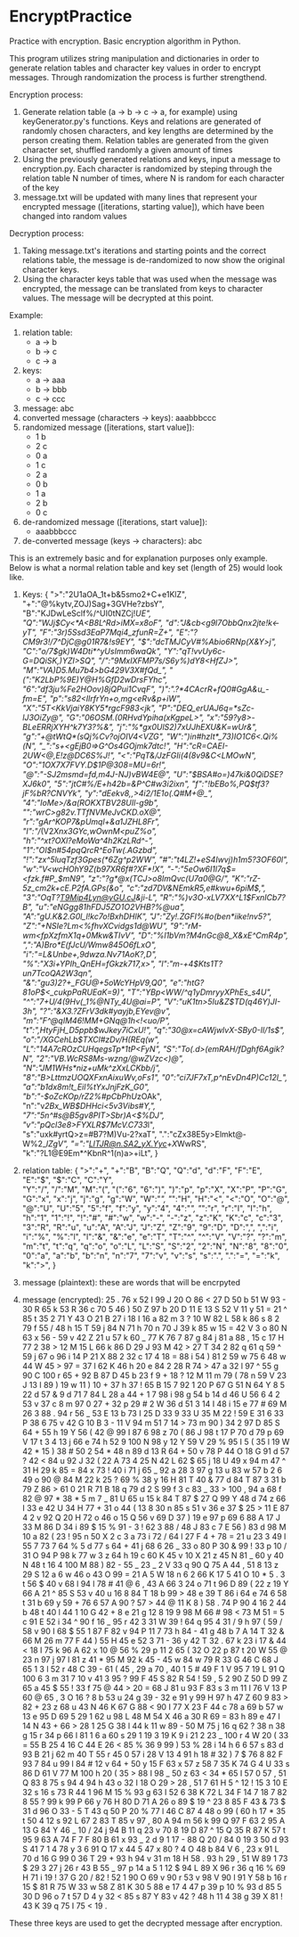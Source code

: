 # EncryptPractice
Practice with encryption. Basic encryption algorithm in Python.

This program utilizes string manipulation and dictionaries in order to generate relation tables and character key values in order to
encrypt messages. Through randomization the process is further strengthend.

Encryption process:
  1) Generate relation table (a -> b -> c -> a, for example) using keyGenerator.py's functions. Keys and relations are generated of randomly chosen characters, and key lengths are determined by the person creating them. Relation tables are generated from the given character set, shuffled randomly a given amount of times
  2) Using the previously generated relations and keys, input a message to encryption.py. Each character is randomized by steping through the relation table N number of times, where N is random for each character of the key
  3) message.txt will be updated with many lines that represent your encrypted message ([iterations, starting value]), which have been
     changed into random values
  
Decryption process:
  1) Taking message.txt's iterations and starting points and the correct relations table, the message is de-randomized to now 
     show the original character keys.
  2) Using the character keys table that was used when the message was encrypted, the message can be translated from keys to
     character values. The message will be decrypted at this point.
     
Example:
  1) relation table: 
      - a -> b
      - b -> c
      - c -> a
  2) keys:
      - a -> aaa
      - b -> bbb
      - c -> ccc
  3) message: abc
  4) converted message (characters -> keys): aaabbbccc
  5) randomized message ([iterations, start value]):
      - 1 b
      - 2 c
      - 0 a
      - 1 c
      - 2 a
      - 0 b
      - 1 a
      - 2 b
      - 0 c
  6) de-randomized message ([iterations, start value]):
     - aaabbbccc
  7) de-converted message (keys -> characters): abc
  
This is an extremely basic and for explanation purposes only example. Below is what a normal relation table 
and key set (length of 25)  would look like.
     

1) Keys: {	">":"2U1aOA_1t+b&5smo2+C+e1KlZ", 	"+":"@%kytv,ZOJ)Sag+3GVHe?zbsY", 	"B":"KJDwLeSclf%/^UI0tNZCj!*UE", 	
        "Q":"WJj$Cy<*A<B8L^Rd>iMX=x8oF", 	"d":"J&cb<g9l7ObbQnx2jte!k<-yT", 	"F":"3r)5Ssd3EaP7Mqi4_zfunR=Z+", 	
        "E":"?CM9r3!/7^DjC@g01R7&!s9EY", 	"$":"dcTMJCyV#%*Abio6RNp(X&Y>j", 	"C":"o/7$gk)W4Dti*^yUsImm6waQk", 	
        "Y":"qT!vvUy6c-G=DQiSK,)YZI>SQ", 	"/":"9MxIXFMP7s/S6y%)dY8<HfZJ>", 	"M":"VA)D5.Mu7b4>bG429V3X#fQd_", 	
        "(":"K2LbP%9E)Y@H%GfD2wDrsFYhc", 	"6":"df3ju%Fe2HOov)8jQPui1CvqF", 	")":".?*4CAcrR+fQ0#GgA&u_-fm=E", 	
        "p":"s82<IlrfrYn+o,mg<eRv&p+iW", 	"X":"5T<KkVjaiY8KY5*rgcF983<jk", 	"P":"DEQ_erUAJ6q=*sZc-lJ3OiZy@", 	
        "G":"06OSM.(0RHvdYpiha(xKgpeL>", 	"x":"59?y8>-BLeERRjXYH^k7Y3?%&", 	"j":"%*gx0UlS2)7xUJhEXU&K=wUr&", 	
        "g":"+@tWtQ*(sQj%Cv?ojOIV4<VZG", 	"W":")in#hzIt*_73)IO1C6<.Qi%(N", 	"_":"s+<gEjB0=>G^Os4GOjmk7dtc!", 	
        "H":"cR=CAEI-2UW<@,E!z@DC6S%J!", 	"<":"PqT&/JzFGIi(4(8v9&C<LMOwN", 	"O":"1OX7X7FVY.D$1P@308=MU=6r!", 	
        "@":"-SJ2msmd=fd,m4J-NJ)vBW4E@", 	"U":"$BSA#o=)47ki&0QiDSE?XJ6k0", 	"5":"jtC#%/E+h42b=&P^C#w3i2ixn", 	
        "f":"!bEBo%,PQ$tf3?jF%bR?CNVYk", 	"y":"dEekv8,,>4i2/1E1o(.Q#M+@_", 	"4":"IoMe>/&a(ROKXTBV28UIl-g9b", 	
        "*":"wrC>g82v.TTfNVMeJvCKD.oX@", 	"r":"gAr^KOP7&pUmql+&a1JZHL8Fr", 	"I":"/*(V2*Xnx3GYc,wOwnM<puZ%o", 	
        "h":"^*xt?OXl?eMoWa^4h2KzLRd^-", 	"1":"OI$n#54pqQrcR^EoTw(.AGzbd", 	"!":"zx^5luqTzf3Gpes(*6Zg^p2WW", 	
        "#":"t4LZ!+eS4Iwvj)h1m5?3OF60l", 	"w":"V<wcHOhY9Z(b97XR6f#?XF*!X", 	"-":"5eOw6I1l7q$=<fzk.f#P_$mN9", 	
        "z":"?g*@x(TCJ>o8ImQvc(U7a0@G/", 	"K":"rZ-5z_cm2k+cE.P2fA.GPs(&o", 	"c":"zd7DV&NEmkR5,e#kwu+6piM$,", 	
        "3":"OqT?T9Mip4Lyn@yGU.cJ&ji-L", 	"R":"%)v3O-xLV7XX^L1$FxnICb7?B", 	"u":"eNGgg81hFDJ5ZO1O2VHB?%@ua", 	
        "A":"gU.K&2.G0l_l!kc7o!BxhDHlK", 	"J":"Zy!.ZGFI%#o(ben*iike!nv5?", 	"Z":"+NSIe?Lm<%fhvXCvidgs1d@WU", 	
        "9":"rM-wm<fpXzfmX1q+0Mkw&TIvV", 	"D":"%l1bVm?M4nGc@8_X&xE^CmR4p", 	",":"A)Bro*E(fJcU/Wmw845O6fLxO", 	
        "i":"=L&Unbe+,9dwza.Nv71AoK?,D", 	"%":"X3i+YPIh_QnEH=fGkzk717,x>", 	"l":"m-+4$Kts*1T?un7TcoQA2W3qn", 	
        "&":"gu3)2?+_FGU@+5oWcYHpV9,Q0", 	"e":"htG?81oP$<_cukpPaRUEaK=9)", 	"T":"YBp<WW/^q1yDmryyXPhEs_s4U", 	
        "^":"7+U/4(9Hv(_1%@NTy_4U@ai=P", 	"V":"uK1tn>5Iu&Z$TD(q46Y)JI-3h", 	"?":"&X3.?ZFrV3dk#yayjb,EYev@v", 	
        "m":"F^@qIM46!MM+GNq@1h<!<uo/P", 	"t":",HtyFjH_D5ppb$wJkey7iCxU!", 	"q":"30@x=cAWjwlvX-SBy0-Il/1s$", 	
        "o":"/XGCehLb$TXCl#zDv/H(REq(w", 	"L":"14A7cROzCUHqegsTp*1tP<FyN", 	"S":"To(.d>(emRAH/fDghf6Agik?N", 	
        "2":"VB.WcRS8Ms-wzng/@wZVzc<)@", 	"N":"JM1WHs*niz+uMk^zXxLCKbb/j", 	"8":"B>LttmzUOQXFxnAixuWv,oFs1", 	
        "0":"ci7JF7xT,p^nEvDn4P)Cc12l_", 	"a":"b1dx8m!t_Eil%tYxJnjFzK_G0", 	"b":"-$oZcKOp/rZ2%#pCbPhU*zOAk", 	
        "n":"v*2Bx_WB$DHHci<5v3Vibs#Y,", 	"7":"5n^#s@B5gv8PIT>Sbr)A<$%DJ", 	"v":"pQcl3e8>FYXLR$7McV.C733*l", 	
        "s":"uxk#yrtQ>z=#B7?M)Vu-2?xaT", 	".":"cZx38E5y>Elmkt@-W%2_*lZgV", 	"=":"LlTJR@n.SA2_yX.Yyc+X*WwRS", 	
        "k":"?L1@E9Em*^KbnR^1(n)a>+iLt", }
        
2) relation table: {	">":"+", 	"+":"B", 	"B":"Q", 	"Q":"d", 	"d":"F", 	"F":"E", 	"E":"$", 	"$":"C", 	"C":"Y", 	
                  "Y":"/", 	"/":"M", 	"M":"(", 	"(":"6", 	"6":")", 	")":"p", 	"p":"X", 	"X":"P", 	"P":"G", 	
                  "G":"x", 	"x":"j", 	"j":"g", 	"g":"W", 	"W":"_", 	"_":"H", 	"H":"<", 	"<":"O", 	"O":"@", 
                  "@":"U", 	"U":"5", 	"5":"f", 	"f":"y", 	"y":"4", 	"4":"*", 	"*":"r", 	"r":"I", 	"I":"h", 
                  "h":"1", 	"1":"!", 	"!":"#", 	"#":"w", 	"w":"-", 	"-":"z", 	"z":"K", 	"K":"c", 	"c":"3", 
                  "3":"R", 	"R":"u", 	"u":"A", 	"A":"J", 	"J":"Z", 	"Z":"9", 	"9":"D", 	"D":",", 	",":"i", 
                  "i":"%", 	"%":"l", 	"l":"&", 	"&":"e", 	"e":"T", 	"T":"^", 	"^":"V", 	"V":"?", 	"?":"m", 
                  "m":"t", 	"t":"q", 	"q":"o", 	"o":"L", 	"L":"S", 	"S":"2", 	"2":"N", 	"N":"8", 	"8":"0", 
                  "0":"a", 	"a":"b", 	"b":"n", 	"n":"7", 	"7":"v", 	"v":"s", 	"s":".", 	".":"=", 	"=":"k", 
                  "k":">", }
     
3) message (plaintext): these are words that will be encrpyted
4) message (encrypted): 
25 .
76 x
52 I
99 J
20 O
86 <
27 D
50 b
51 W
93 -
30 R
65 k
53 R
36 c
70 5
46 )
50 Z
97 b
20 D
11 E
13 S
52 V
11 y
51 =
21 ^
85 t
35 2
71 Y
43 O
21 B
27 i
18 I
16 a
82 m
3 ?
10 W
82 L
58 k
86 s
8 2
79 f
55 /
48 h
15 T
59 j
84 N
71 h
70 n
70 J
39 k
85 w
15 =
42 V
3 o
80 N
63 x
56 -
59 v
42 Z
21 u
57 k
60 _
77 K
76 7
87 g
84 j
81 a
88 ,
15 c
17 H
77 2
38 >
12 M
15 L
66 k
86 D
29 J
93 M
42 >
27 T
34 2
82 q
61 q
59 ^
59 j
67 o
96 i
14 P
21 X
88 2
32 c
17 4
18 =
88 i
54 )
81 2
59 w
75 6
48 w
44 W
45 >
97 =
37 l
62 K
46 h
20 e
84 2
28 R
74 >
47 a
32 l
97 ^
55 g
90 C
100 r
65 +
92 B
87 D
45 b
23 f
9 +
18 ?
12 M
11 m
79 (
78 n
59 V
23 J
13 I
89 )
19 w
11 )
10 +
37 h
37 !
65 B
15 7
92 1
20 P
67 G
51 N
64 Y
8 5
22 d
57 &
9 d
71 7
84 L
28 a
44 +
1 7
98 i
98 g
54 b
14 d
46 U
56 6
4 2
53 v
37 c
8 m
97 0
27 +
32 p
29 #
2 W
36 d
51 3
14 I
48 i
15 e
77 #
69 M
26 3
88 .
94 r
56 _
53 E
13 b
73 I
25 D
33 9
33 U
35 M
22 !
59 E
31 6
33 P
38 6
75 v
42 G
10 B
3 -
11 V
94 m
51 7
14 >
73 m
90 )
34 2
97 D
85 S
64 +
55 h
19 Y
56 (
42 @
99 I
87 6
98 z
70 (
86 J
98 t
17 P
70 d
79 p
69 V
17 t
3 4
13 j
66 e
74 h
52 9
100 N
98 y
12 Y
59 V
29 %
95 I
5 (
35 l
19 W
42 *
15 )
38 #
50 2
54 *
48 n
89 d
13 R
64 +
50 v
78 P
44 O
18 G
91 d
57 ?
42 <
84 u
92 J
32 (
22 A
73 4
25 N
42 L
62 $
65 j
18 U
49 x
94 m
47 ^
31 H
29 k
85 =
84 x
73 !
40 i
71 j
65 _
92 a
28 3
97 g
13 u
83 w
57 b
2 6
49 o
90 @
84 M
22 k
25 ?
69 %
38 y
16 H
81 T
40 &
77 d
84 T
87 3
31 b
79 Z
86 >
61 0
21 R
71 B
18 q
79 d
2 S
99 f
3 c
83 _
33 >
100 ,
94 a
68 f
82 @
97 *
38 *
5 m
7 _
81 U
65 u
15 k
84 T
87 $
27 Q
99 Y
48 d
74 z
66 I
33 e
42 U
34 H
77 +
31 o
44 (
13 8
30 n
85 s
51 v
36 e
37 $
25 >
11 E
87 4
2 v
92 Q
20 H
72 o
46 o
15 Q
56 v
69 D
37 )
19 e
97 p
69 6
88 A
17 J
33 M
86 D
34 i
89 $
15 %
91 -
3 !
62 3
88 /
48 J
83 c
7 E
56 )
83 d
98 M
10 a
82 (
23 !
95 n
50 X
2 c
3 a
73 i
72 /
64 l
27 F
4 +
78 =
21 u
23 3
49 l
55 7
73 7
64 %
5 d
77 s
64 +
41 j
68 6
26 _
33 o
80 P
30 &
99 !
33 p
10 /
31 O
94 P
98 k
77 w
3 z
64 h
19 c
60 K
45 v
10 X
21 z
45 N
81 _
60 y
40 N
48 t
16 4
100 M
88 )
82 -
55 _
23 _
2 V
33 q
90 Q
75 A
44 ,
51 8
13 z
29 S
12 a
6 w
46 o
43 O
99 =
21 A
5 W
18 n
6 2
66 K
17 5
41 O
10 *
5 .
3 t
56 $
40 v
68 l
94 l
78 #
41 @
6 ,
43 A
66 3
24 o
71 t
96 D
89 (
22 z
19 Y
66 A
21 ^
85 S
53 v
40 u
16 8
84 T
18 b
99 >
48 e
39 T
86 i
64 e
74 6
58 t
31 b
69 y
59 +
76 6
57 A
90 ?
57 >
44 @
11 K
8 )
58 .
74 P
90 4
16 2
44 b
48 t
40 l
44 1
10 G
42 +
8 e
21 g
12 8
19 9
98 M
66 #
98 <
73 M
51 =
5 c
91 E
52 i
34 ^
90 f
16 _
95 r
42 3
31 W
39 !
64 q
95 4
31 /
9 h
97 (
59 /
58 v
90 I
68 $
55 1
87 F
82 v
94 P
11 7
73 h
84 -
41 g
48 b
7 A
14 T
32 &
66 M
26 m
77 F
44 )
55 H
45 e
52 3
71 -
36 y
42 T
32 .
67 k
23 i
17 &
44 <
18 I
75 k
96 A
62 x
10 @
56 %
29 p
11 2
65 (
32 O
22 p
87 t
20 W
55 @
23 n
97 j
97 l
81 z
41 *
95 M
92 k
45 -
45 w
84 w
79 R
33 G
46 C
68 J
65 1
3 l
52 r
48 C
39 -
61 (
45 ,
29 a
70 ,
40 1
5 #
49 F
1 V
95 7
19 L
91 Q
100 6
3 m
31 7
10 v
41 3
95 ?
99 F
45 S
82 R
54 !
59 ,
5 2
90 Z
50 D
99 Z
65 a
45 $
55 !
33 f
75 @
44 >
20 =
68 J
81 u
93 F
83 s
3 m
11 l
76 V
13 P
60 @
65 ,
3 O
16 ?
8 b
53 u
24 g
39 -
32 e
91 y
99 H
97 h
47 Z
60 9
83 >
82 +
23 z
68 u
43 N
46 K
67 G
88 <
90 I
77 X
23 F
44 c
78 a
69 b
57 w
13 e
95 D
69 5
29 1
62 u
98 L
48 M
54 X
46 a
30 R
69 =
83 h
89 e
47 I
14 N
43 +
66 >
28 1
25 G
38 l
44 k
11 w
89 -
50 M
75 j
16 q
62 ?
38 n
38 g
15 r
34 p
66 l
81 1
6 a
60 s
29 1
19 3
19 K
9 i
21 2
23 _
100 r
4 W
20 (
33 =
55 B
25 4
16 C
44 E
26 <
85 %
36 9
99 )
53 %
28 i
14 h
6 6
57 s
83 d
93 B
21 j
62 m
40 T
55 r
45 0
57 i
28 V
13 4
91 h
18 #
32 )
7 $
76 8
82 F
93 7
84 u
99 l
84 #
12 v
64 +
50 y
15 F
63 x
57 z
58 7
35 K
74 G
4 U
33 s
86 D
61 V
77 M
100 h
20 (
35 >
88 I
98 _
50 z
63 <
34 *
65 I
57 0
57 ,
51 Q
83 8
75 s
94 4
94 h
43 o
32 I
18 O
29 >
28 ,
51 7
61 H
5 ^
12 !
15 3
10 E
32 s
16 s
73 R
44 1
96 M
15 %
93 g
63 I
52 6
38 K
72 L
34 F
14 7
18 7
82 8
55 ?
99 k
99 P
66 y
76 H
80 D
71 A
26 o
89 $
19 ^
23 8
85 F
43 &
73 $
31 d
96 O
33 -
5 T
43 q
50 P
20 %
77 l
46 C
87 4
48 o
99 (
60 h
17 *
35 t
50 4
12 s
92 L
67 2
83 T
85 v
97 ,
80 A
94 m
56 k
99 Q
97 F
63 2
95 A
13 G
84 Y
46 _
10 /
24 j
94 B
11 q
23 v
70 8
19 D
87 ^
15 Q
35 R
87 K
57 t
95 9
63 A
74 F
7 F
80 B
61 x
93 _
2 d
9 1
17 -
88 Q
20 /
84 0
19 3
50 d
93 S
41 7
1 4
78 y
3 6
91 Q
17 x
44 5
47 x
80 ?
4 O
48 b
84 V
6 ,
23 x
91 L
70 d
16 G
99 0
36 T
29 +
93 h
94 v
31 m
18 H
58 .
93 h
29 ,
51 W
89 1
73 $
29 3
27 j
26 r
43 B
55 _
97 p
14 a
5 1
12 $
94 L
89 X
96 r
36 q
16 %
69 H
71 i
19 !
37 G
20 /
82 !
52 1
90 O
69 v
90 r
53 v
98 V
90 l
91 Y
58 b
16 r
15 $
81 R
75 W
33 w
58 Z
81 K
30 5
88 e
17 4
47 p
39 p
10 %
93 d
85 5
30 D
96 o
7 t
57 D
4 y
32 <
85 s
87 Y
83 v
42 ?
48 h
11 4
38 g
39 X
81 !
43 K
39 q
75 I
75 <
19 .

These three keys are used to get the decrypted message after encryption.     
